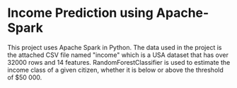 # Income Prediction using Apache-Spark
This project uses Apache Spark in Python. The data used in the project is the attached CSV file named "income" which is a USA dataset that has over 32000 rows and 14 features. 
RandomForestClassifier is used to estimate the income class of a given citizen, whether it is below or above the threshold of $50 000.
